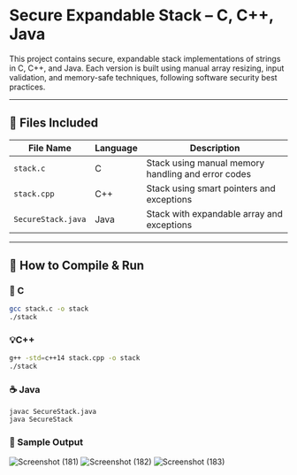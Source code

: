 # Secure Expandable Stack – C, C++, Java

This project contains secure, expandable stack implementations of strings in C, C++, and Java. Each version is built using manual array resizing, input validation, and memory-safe techniques, following software security best practices.

---

## 📁 Files Included

| File Name          | Language | Description                        |
|--------------------|----------|------------------------------------|
| `stack.c`          | C        | Stack using manual memory handling and error codes |
| `stack.cpp`        | C++      | Stack using smart pointers and exceptions |
| `SecureStack.java` | Java     | Stack with expandable array and exceptions |

---

## 🧪 How to Compile & Run

### 🔧 C
```bash
gcc stack.c -o stack
./stack
```
### 💡C++
```bash
g++ -std=c++14 stack.cpp -o stack
./stack
```
### ☕ Java
```bash
javac SecureStack.java
java SecureStack
```

### 📌 Sample Output
![Screenshot (181)](https://github.com/user-attachments/assets/3667d452-b29c-4939-8885-4576df5be042)
![Screenshot (182)](https://github.com/user-attachments/assets/d00e76c9-4e05-4e64-b4a4-3b12af4ea957)
![Screenshot (183)](https://github.com/user-attachments/assets/d0e89ab4-3bbd-4479-82a3-87433b16138b)




